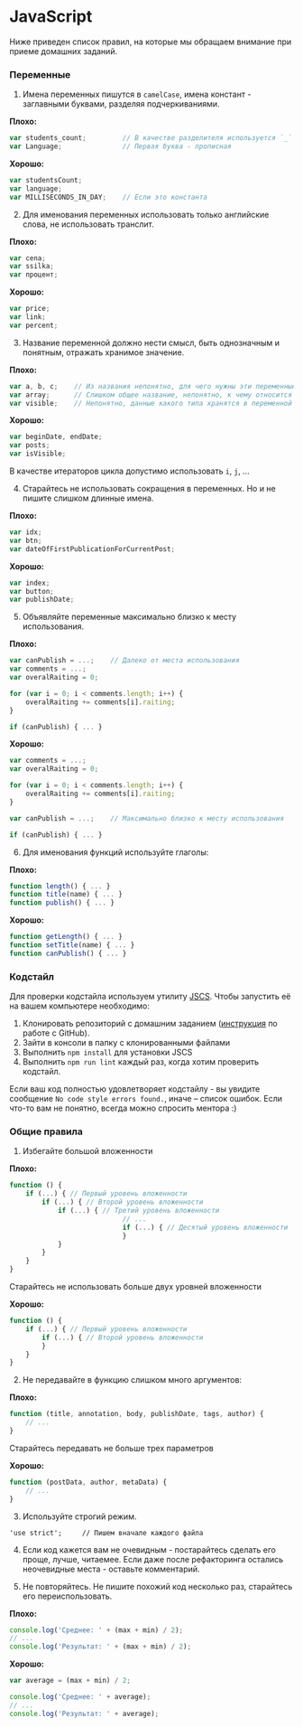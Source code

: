 # JavaScript
Ниже приведен список правил, на которые мы обращаем внимание при приеме домашних заданий.

### Переменные
1. Имена переменных пишутся в `camelCase`, имена констант - заглавными буквами, разделяя подчеркиваниями.
  
  __Плохо:__
  ``` javascript
  var students_count;         // В качестве разделителя используется `_`
  var Language;               // Первая буква - прописная
  ```

  __Хорошо:__
  ``` javascript
  var studentsCount;
  var language;
  var MILLISECONDS_IN_DAY;    // Если это константа
  ```

2. Для именования переменных использовать только английские слова, не использовать транслит.
  
  __Плохо:__
  ``` javascript
  var cena;
  var ssilka;
  var процент;
  ```

  __Хорошо:__
  ``` javascript
  var price;
  var link;
  var percent;
  ```

3. Название переменной должно нести смысл, быть однозначным и понятным, отражать хранимое значение.
  
  __Плохо:__
  ``` javascript
  var a, b, c;    // Из названия непонятно, для чего нужны эти переменные
  var array;      // Слишком общее название, непонятно, к чему относится
  var visible;    // Непонятно, данные какого типа хранятся в переменной
  ```

  __Хорошо:__
  ``` javascript
  var beginDate, endDate;
  var posts;
  var isVisible;
  ```
  В качестве итераторов цикла допустимо использовать `i`, `j`, ...

4. Старайтесь не использовать сокращения в переменных. Но и не пишите слишком длинные имена.
  
  __Плохо:__
  ``` javascript
  var idx;
  var btn;
  var dateOfFirstPublicationForCurrentPost;
  ```

  __Хорошо:__
  ``` javascript
  var index;
  var button;
  var publishDate;
  ```

5. Объявляйте переменные максимально близко к месту использования.
  
  __Плохо:__
  ``` javascript
  var canPublish = ...;    // Далеко от места использования 
  var comments = ...;
  var overalRaiting = 0;

  for (var i = 0; i < comments.length; i++) { 
      overalRaiting += comments[i].raiting;
  }

  if (canPublish) { ... }
  ```

  __Хорошо:__
  ``` javascript
  var comments = ...;
  var overalRaiting = 0;

  for (var i = 0; i < comments.length; i++) { 
      overalRaiting += comments[i].raiting;
  }

  var canPublish = ...;    // Максимально близко к месту использования

  if (canPublish) { ... }
  ```
6. Для именования функций используйте глаголы:
  
  __Плохо:__
  ``` javascript
  function length() { ... }
  function title(name) { ... }
  function publish() { ... }
  ```

  __Хорошо:__
  ``` javascript
  function getLength() { ... }
  function setTitle(name) { ... }
  function canPublish() { ... }
  ```

### Кодстайл
Для проверки кодстайла используем утилиту [JSCS](https://github.com/jscs-dev/node-jscs). Чтобы запустить её на вашем компьютере
необходимо:
  1. Клонировать репозиторий с домашним заданием ([инструкция](https://github.com/urfu-2015/guides/blob/master/how-to-pull-request.md) по работе с GitHub).
  2. Зайти в консоли в папку с клонированными файлами
  3. Выполнить `npm install` для установки JSCS
  4. Выполнить `npm run lint` каждый раз, когда хотим проверить кодстайл.

Если ваш код полностью удовлетворяет кодстайлу - вы увидите сообщение `No code style errors found.`, иначе – список ошибок.
Если что-то вам не понятно, всегда можно спросить ментора :)

### Общие правила
1. Избегайте большой вложенности
  
  __Плохо:__
  ``` javascript
  function () {
      if (...) { // Первый уровень вложенности
          if (...) { // Второй уровень вложенности
              if (...) { // Третий уровень вложенности
                              // ...
                              if (...) { // Десятый уровень вложенности
                              }
              }
          }
      }
  }
  ```
  
  Старайтесь не использовать больше двух уровней вложенности
  
  __Хорошо:__
  ``` javascript
  function () {
      if (...) { // Первый уровень вложенности
          if (...) { // Второй уровень вложенности
          }
      }
  }
  ```
2. Не передавайте в функцию слишком много аргументов:
  
  __Плохо:__
  ``` javascript
  function (title, annotation, body, publishDate, tags, author) {
      // ...
  }
  ```
  
  Старайтесь передавать не больше трех параметров
  
  __Хорошо:__
  ``` javascript
  function (postData, author, metaData) {
      // ...
  }
  ```
3. Используйте строгий режим.

  ```
  'use strict';     // Пишем вначале каждого файла
  ```
4. Если код кажется вам не очевидным - постарайтесь сделать его проще, лучше, читаемее. 
  Если даже после рефакторинга остались неочевидные места - оставьте комментарий.

5. Не повторяйтесь. Не пишите похожий код несколько раз, старайтесь его переиспользовать.

  __Плохо:__
  ``` javascript
  console.log('Среднее: ' + (max + min) / 2);
  // ...
  console.log('Результат: ' + (max + min) / 2);
  ```
  
  __Хорошо:__
  ``` javascript
  var average = (max + min) / 2;

  console.log('Среднее: ' + average);
  // ...
  console.log('Результат: ' + average);
  ```
